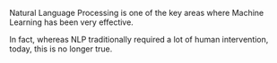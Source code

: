 Natural Language Processing is one of the key areas where Machine Learning has been very effective.

In fact, whereas NLP traditionally required a lot of human intervention, today, this is no longer true.
 
